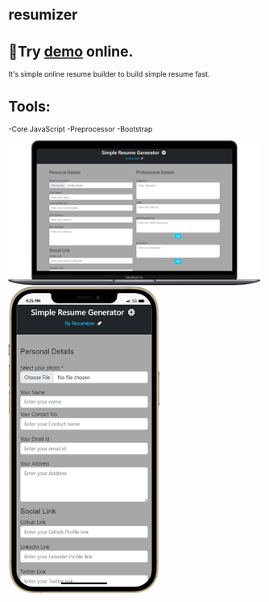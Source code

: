 # resumizer
<h1>🔗Try <a href="https://resumizer.netlify.app/">demo</a> online.</h1>

It's simple online resume builder to build simple resume fast.

# Tools:
-Core JavaScript
-Preprocessor
-Bootstrap
<div>
<img src="/laptop.png" alt="screenshot" title="Laptop" style="width:500px">
<img src="/mobile (1).png" alt="screenshot" title="Mobile" style="width:300px">
</div>
